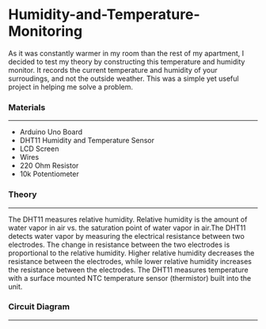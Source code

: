 # Humidity-and-Temperature-Monitoring

As it was constantly warmer in my room than the rest of my apartment, I decided to test my theory by constructing this temperature and humidity monitor. It records the current temperature and humidity of your surroudings, and not the outside weather. This was a simple yet useful project in helping me solve a problem.

### Materials
__________
- Arduino Uno Board
- DHT11 Humidity and Temperature Sensor
- LCD Screen
- Wires
- 220 Ohm Resistor
- 10k Potentiometer

### Theory
_________
The DHT11 measures relative humidity. Relative humidity is the amount of water vapor in air vs. the saturation point of water vapor in air.The DHT11 detects water vapor by measuring the electrical resistance between two electrodes. The change in resistance between the two electrodes is proportional to the relative humidity. Higher relative humidity decreases the resistance between the electrodes, while lower relative humidity increases the resistance between the electrodes. The DHT11 measures temperature with a surface mounted NTC temperature sensor (thermistor) built into the unit.

### Circuit Diagram
_________
